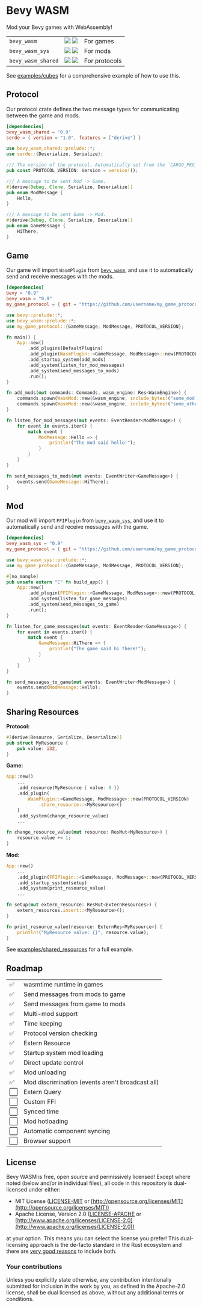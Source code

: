 # Bevy WASM

Mod your Bevy games with WebAssembly!

|                    |                                                                                                                                                                                            |               |
| ------------------ | ------------------------------------------------------------------------------------------------------------------------------------------------------------------------------------------ | ------------- |
| `bevy_wasm`        | [![](https://img.shields.io/crates/v/bevy_wasm.svg)](https://crates.io/crates/bevy_wasm) [![](https://docs.rs/bevy_wasm/badge.svg)](https://docs.rs/bevy_wasm)                             | For games     |
| `bevy_wasm_sys`    | [![](https://img.shields.io/crates/v/bevy_wasm_sys.svg)](https://crates.io/crates/bevy_wasm_sys) [![](https://docs.rs/bevy_wasm_sys/badge.svg)](https://docs.rs/bevy_wasm_sys)             | For mods      |
| `bevy_wasm_shared` | [![](https://img.shields.io/crates/v/bevy_wasm_shared.svg)](https://crates.io/crates/bevy_wasm_shared) [![](https://docs.rs/bevy_wasm_shared/badge.svg)](https://docs.rs/bevy_wasm_shared) | For protocols |

See [examples/cubes](https://github.com/BrandonDyer64/bevy_wasm/tree/main/examples/cubes) for a comprehensive example of how to use this.

## Protocol

Our protocol crate defines the two message types for communicating between the game and mods.

```toml
[dependencies]
bevy_wasm_shared = "0.9"
serde = { version = "1.0", features = ["derive"] }
```

```rust
use bevy_wasm_shared::prelude::*;
use serde::{Deserialize, Serialize};

/// The version of the protocol. Automatically set from the `CARGO_PKG_XXX` environment variables.
pub const PROTOCOL_VERSION: Version = version!();

/// A message to be sent Mod -> Game.
#[derive(Debug, Clone, Serialize, Deserialize)]
pub enum ModMessage {
    Hello,
}

/// A message to be sent Game -> Mod.
#[derive(Debug, Clone, Serialize, Deserialize)]
pub enum GameMessage {
    HiThere,
}
```

## Game

Our game will import `WasmPlugin` from [`bevy_wasm`](https://crates.io/crates/bevy_wasm), and use it to automatically send and receive messages with the mods.

```toml
[dependencies]
bevy = "0.9"
bevy_wasm = "0.9"
my_game_protocol = { git = "https://github.com/username/my_game_protocol" }
```

```rust
use bevy::prelude::*;
use bevy_wasm::prelude::*;
use my_game_protocol::{GameMessage, ModMessage, PROTOCOL_VERSION};

fn main() {
    App::new()
        .add_plugins(DefaultPlugins)
        .add_plugin(WasmPlugin::<GameMessage, ModMessage>::new(PROTOCOL_VERSION))
        .add_startup_system(add_mods)
        .add_system(listen_for_mod_messages)
        .add_system(send_messages_to_mods)
        .run();
}

fn add_mods(mut commands: Commands, wasm_engine: Res<WasmEngine>) {
    commands.spawn(WasmMod::new(&wasm_engine, include_bytes!("some_mod.wasm")).unwrap());
    commands.spawn(WasmMod::new(&wasm_engine, include_bytes!("some_other_mod.wasm")).unwrap());
}

fn listen_for_mod_messages(mut events: EventReader<ModMessage>) {
    for event in events.iter() {
        match event {
            ModMessage::Hello => {
                println!("The mod said hello!");
            }
        }
    }
}

fn send_messages_to_mods(mut events: EventWriter<GameMessage>) {
    events.send(GameMessage::HiThere);
}
```

## Mod

Our mod will import `FFIPlugin` from [`bevy_wasm_sys`](https://crates.io/crates/bevy_wasm_sys), and use it to automatically send and receive messages with the game.

```toml
[dependencies]
bevy_wasm_sys = "0.9"
my_game_protocol = { git = "https://github.com/username/my_game_protocol" }
```

```rust
use bevy_wasm_sys::prelude::*;
use my_game_protocol::{GameMessage, ModMessage, PROTOCOL_VERSION};

#[no_mangle]
pub unsafe extern "C" fn build_app() {
    App::new()
        .add_plugin(FFIPlugin::<GameMessage, ModMessage>::new(PROTOCOL_VERSION))
        .add_system(listen_for_game_messages)
        .add_system(send_messages_to_game)
        .run();
}

fn listen_for_game_messages(mut events: EventReader<GameMessage>) {
    for event in events.iter() {
        match event {
            GameMessage::HiThere => {
                println!("The game said hi there!");
            }
        }
    }
}

fn send_messages_to_game(mut events: EventWriter<ModMessage>) {
    events.send(ModMessage::Hello);
}
```

## Sharing Resources

**Protocol:**

```rust
#[derive(Resource, Serialize, Deserialize)]
pub struct MyResource {
    pub value: i32,
}
```

**Game:**

```rust
App::new()
    ...
    .add_resource(MyResource { value: 0 })
    .add_plugin(
        WasmPlugin::<GameMessage, ModMessage>::new(PROTOCOL_VERSION)
            .share_resource::<MyResource>()
    )
    .add_system(change_resource_value)
    ...

fn change_resource_value(mut resource: ResMut<MyResource>) {
    resource.value += 1;
}
```

**Mod:**

```rust
App::new()
    ...
    .add_plugin(FFIPlugin::<GameMessage, ModMessage>::new(PROTOCOL_VERSION))
    .add_startup_system(setup)
    .add_system(print_resource_value)
    ...

fn setup(mut extern_resource: ResMut<ExternResources>) {
    extern_resources.insert::<MyResource>();
}

fn print_resource_value(resource: ExternRes<MyResource>) {
    println!("MyResource value: {}", resource.value);
}
```

See [examples/shared_resources](https://github.com/BrandonDyer64/bevy_wasm/tree/main/examples/shared_resources) for a full example.

## Roadmap

|     |                                                  |
| --- | ------------------------------------------------ |
| ✅  | wasmtime runtime in games                        |
| ✅  | Send messages from mods to game                  |
| ✅  | Send messages from game to mods                  |
| ✅  | Multi-mod support                                |
| ✅  | Time keeping                                     |
| ✅  | Protocol version checking                        |
| ✅  | Extern Resource                                  |
| ✅  | Startup system mod loading                       |
| ✅  | Direct update control                            |
| ✅  | Mod unloading                                    |
| ✅  | Mod discrimination (events aren't broadcast all) |
| ⬜  | Extern Query                                     |
| ⬜  | Custom FFI                                       |
| ⬜  | Synced time                                      |
| ⬜  | Mod hotloading                                   |
| ⬜  | Automatic component syncing                      |
| ⬜  | Browser support                                  |

## License

Bevy WASM is free, open source and permissively licensed!
Except where noted (below and/or in individual files), all code in this repository is dual-licensed under either:

-   MIT License ([LICENSE-MIT](LICENSE-MIT) or [http://opensource.org/licenses/MIT](http://opensource.org/licenses/MIT))
-   Apache License, Version 2.0 ([LICENSE-APACHE](LICENSE-APACHE) or [http://www.apache.org/licenses/LICENSE-2.0](http://www.apache.org/licenses/LICENSE-2.0))

at your option.
This means you can select the license you prefer!
This dual-licensing approach is the de-facto standard in the Rust ecosystem and there are [very good reasons](https://github.com/bevyengine/bevy/issues/2373) to include both.

### Your contributions

Unless you explicitly state otherwise,
any contribution intentionally submitted for inclusion in the work by you,
as defined in the Apache-2.0 license,
shall be dual licensed as above,
without any additional terms or conditions.
